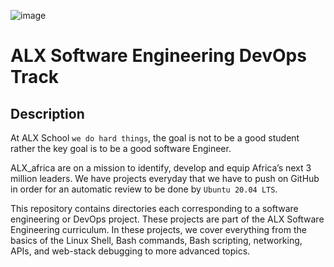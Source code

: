 ![image](https://user-images.githubusercontent.com/105258746/188767412-2ac881ad-4583-491c-9f86-fa210d23a9db.png)

# ALX Software Engineering DevOps Track 


## Description 

At ALX School `we do hard things`, the goal is not to be a good student rather the key goal is to be a good software Engineer. 

ALX_africa are on a mission to identify, develop and equip Africa’s next 3 million leaders. We have projects everyday that we have to push on GitHub in order for an automatic review to be done by `Ubuntu 20.04 LTS`.

This repository contains directories each corresponding to a software engineering or DevOps project. These projects are part of the ALX Software Engineering curriculum. In these projects, we cover everything from the basics of the Linux Shell, Bash commands, Bash scripting, networking, APIs, and web-stack debugging to more advanced topics.  
